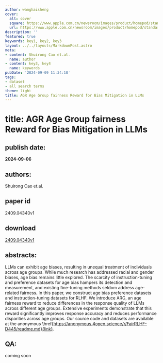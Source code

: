 ```yaml
---
author: wanghaisheng
cover:
  alt: cover
  square: https://www.apple.com.cn/newsroom/images/product/homepod/standard/Apple-HomePod-hero-230118_big.jpg.large_2x.jpg
  url: https://www.apple.com.cn/newsroom/images/product/homepod/standard/Apple-HomePod-hero-230118_big.jpg.large_2x.jpg
description: ''
featured: true
keywords: key1, key2, key3
layout: ../../layouts/MarkdownPost.astro
meta:
- content: Shuirong Cao et.al.
  name: author
- content: key3, key4
  name: keywords
pubDate: '2024-09-09 11:34:18'
tags:
- dataset
- all search terms
theme: light
title: AGR Age Group fairness Reward for Bias Mitigation in LLMs
---
```


# title: AGR Age Group fairness Reward for Bias Mitigation in LLMs 
## publish date: 
**2024-09-06** 
## authors: 
  Shuirong Cao et.al. 
## paper id
2409.04340v1
## download
[2409.04340v1](http://arxiv.org/abs/2409.04340v1)
## abstracts:
LLMs can exhibit age biases, resulting in unequal treatment of individuals across age groups. While much research has addressed racial and gender biases, age bias remains little explored. The scarcity of instruction-tuning and preference datasets for age bias hampers its detection and measurement, and existing fine-tuning methods seldom address age-related fairness. In this paper, we construct age bias preference datasets and instruction-tuning datasets for RLHF. We introduce ARG, an age fairness reward to reduce differences in the response quality of LLMs across different age groups. Extensive experiments demonstrate that this reward significantly improves response accuracy and reduces performance disparities across age groups. Our source code and datasets are available at the anonymous \href{https://anonymous.4open.science/r/FairRLHF-D445/readme.md}{link}.
## QA:
coming soon
